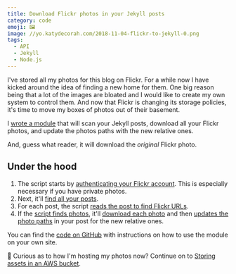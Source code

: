 ```yaml
---
title: Download Flickr photos in your Jekyll posts
category: code
emoji: 🖼
image: //yo.katydecorah.com/2018-11-04-flickr-to-jekyll-0.png
tags:
  - API
  - Jekyll
  - Node.js
---
```


I've stored all my photos for this blog on Flickr. For a while now I have kicked around the idea of finding a new home for them. One big reason being that a lot of the images are bloated and I would like to create my own system to control them. And now that Flickr is changing its storage policies, it's time to move my boxes of photos out of their basement.

I [wrote a module](https://github.com/katydecorah/flickr-to-jekyll) that will scan your Jekyll posts, download all your Flickr photos, and update the photos paths with the new relative ones.

And, guess what reader, it will download the _original_ Flickr photo.

## Under the hood

1. The script starts by [authenticating your Flickr account](https://github.com/katydecorah/flickr-to-jekyll/blob/fb849869c6f7c00da4fc60003e3f6c1c074fe2aa/index.js#L13-L17). This is especially necessary if you have private photos.
2. Next, it'll [find all your posts](https://github.com/katydecorah/flickr-to-jekyll/blob/fb849869c6f7c00da4fc60003e3f6c1c074fe2aa/index.js#L41-L47).
3. For each post, the script [reads the post to find Flickr URLs](https://github.com/katydecorah/flickr-to-jekyll/blob/fb849869c6f7c00da4fc60003e3f6c1c074fe2aa/index.js#L79-L81).
4. If the [script finds photos](https://github.com/katydecorah/flickr-to-jekyll/blob/fb849869c6f7c00da4fc60003e3f6c1c074fe2aa/index.js#L84-L89), it'll [download each photo](https://github.com/katydecorah/flickr-to-jekyll/blob/fb849869c6f7c00da4fc60003e3f6c1c074fe2aa/index.js#L95-L109) and then [updates the photo paths](https://github.com/katydecorah/flickr-to-jekyll/blob/fb849869c6f7c00da4fc60003e3f6c1c074fe2aa/index.js#L112-L121) in your post for the new relative ones.

You can find the [code on GitHub](https://github.com/katydecorah/flickr-to-jekyll/) with instructions on how to use the module on your own site.

🔮 Curious as to how I'm hosting my photos now? Continue on to [Storing assets in an AWS bucket](/code/photos-in-a-bucket/).
